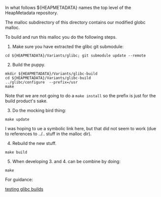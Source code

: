 In what follows  ${HEAPMETADATA} names the top level of the HeapMetadata
repository.

The malloc subdirectory of this directory contains our modified globc malloc.

To build and run this malloc you do the following steps.


1.  Make sure you have extracted the glibc git submodule:

```
cd ${HEAPMETADATA}/Variants/glibc; git submodule update --remote
```

2. Build the puppy.

```
mkdir ${HEAPMETADATA}/Variants/glibc-build
cd ${HEAPMETADATA}/Variants/glibc-build
../glibc/configure  --prefix=/usr
make
```

Note that we are not going to do a `make install` so the prefix is just
for the build product's sake.

3. Do the mocking bird thing:

```
make update
```
I was hoping to ue a symbolic link here, but that did not seem to work (due
to references to ../.. stuff in the malloc dir).

4. Rebuild the new stuff.

```
make build
```

5. When developing 3. and 4. can be combine by doing:

```
make
```



For guidance:

[testing glibc builds](https://sourceware.org/glibc/wiki/Testing/Builds)
